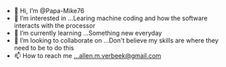- 👋 Hi, I’m @Papa-Mike76
- 👀 I’m interested in ...Learing machine coding and how the software interacts with the processor
- 🌱 I’m currently learning ...Something new everyday
- 💞️ I’m looking to collaborate on ...Don't believe my skills are where they need to be to do this
- 📫 How to reach me ...allen.m.verbeek@gmail.com

<!---
Papa-Mike76/Papa-Mike76 is a ✨ special ✨ repository because its `README.md` (this file) appears on your GitHub profile.
You can click the Preview link to take a look at your changes.
--->
